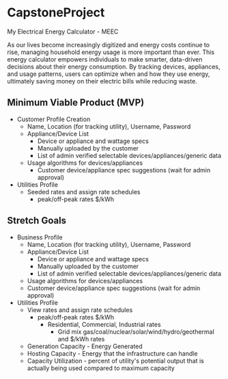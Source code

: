 # CapstoneProject
My Electrical Energy Calculator - MEEC

As our lives become increasingly digitized and energy costs continue to rise, managing household energy usage is more important than ever. This energy calculator empowers individuals to make smarter, data-driven decisions about their energy consumption. By tracking devices, appliances, and usage patterns, users can optimize when and how they use energy, ultimately saving money on their electric bills while reducing waste.
## Minimum Viable Product (MVP)
- Customer Profile Creation
    - Name, Location (for tracking utility), Username, Password
    - Appliance/Device List
        - Device or appliance and wattage specs
        - Manually uploaded by the customer
        - List of admin verified selectable devices/appliances/generic data
    - Usage algorithms for devices/appliances
        - Customer device/appliance spec suggestions (wait for admin approval)
- Utilities Profile
    - Seeded rates and assign rate schedules
        - peak/off-peak rates $/kWh
## Stretch Goals
- Business Profile
    - Name, Location (for tracking utility), Username, Password
    - Appliance/Device List
        - Device or appliance and wattage specs
        - Manually uploaded by the customer
        - List of admin verified selectable devices/appliances/generic data
    - Usage algorithms for devices/appliances
    - Customer device/appliance spec suggestions (wait for admin approval)
- Utilities Profile
    - View rates and assign rate schedules
        - peak/off-peak rates $/kWh
            - Residential, Commercial, Industrial rates
                - Grid mix gas/coal/nuclear/solar/wind/hydro/geothermal and $/kWh rates
    - Generation Capacity - Energy Generated
    - Hosting Capacity - Energy that the infrastructure can handle
    - Capacity Utilization - percent of utility's potential output that is actually being used compared to maximum capacity
